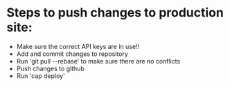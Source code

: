 # Steps to push changes to production site:
* Make sure the correct API keys are in use!!
* Add and  commit changes to repository
* Run 'git pull --rebase' to make sure there are no conflicts
* Push changes to github
* Run 'cap deploy'
